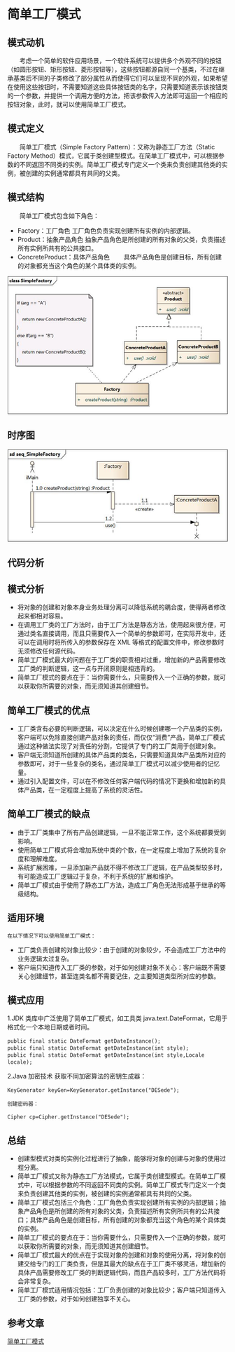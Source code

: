 # 简单工厂模式

## 模式动机
　　考虑一个简单的软件应用场景，一个软件系统可以提供多个外观不同的按钮（如圆形按钮、矩形按钮、菱形按钮等），这些按钮都源自同一个基类，不过在继承基类后不同的子类修改了部分属性从而使得它们可以呈现不同的外观，如果希望在使用这些按钮时，不需要知道这些具体按钮类的名字，只需要知道表示该按钮类的一个参数，并提供一个调用方便的方法，把该参数传入方法即可返回一个相应的按钮对象，此时，就可以使用简单工厂模式。

## 模式定义
　　简单工厂模式（Simple Factory Pattern）：又称为静态工厂方法（Static Factory Method）模式，它属于类创建型模式。在简单工厂模式中，可以根据参数的不同返回不同类的实例。简单工厂模式专门定义一个类来负责创建其他类的实例，被创建的实例通常都具有共同的父类。

## 模式结构
　　简单工厂模式包含如下角色：
* Factory：工厂角色
	工厂角色负责实现创建所有实例的内部逻辑。
* Product：抽象产品角色
	抽象产品角色是所创建的所有对象的父类，负责描述所有实例所共有的公共接口。
* ConcreteProduct：具体产品角色
　　具体产品角色是创建目标，所有创建的对象都充当这个角色的某个具体类的实例。

![](./SimpleFactory.jpg)

## 时序图
![](./seq_SimpleFactory.jpg)

## 代码分析



## 模式分析
* 将对象的创建和对象本身业务处理分离可以降低系统的耦合度，使得两者修改起来都相对容易。
* 在调用工厂类的工厂方法时，由于工厂方法是静态方法，使用起来很方便，可通过类名直接调用，而且只需要传入一个简单的参数即可，在实际开发中，还可以在调用时将所传入的参数保存在 XML 等格式的配置文件中，修改参数时无须修改任何源代码。
* 简单工厂模式最大的问题在于工厂类的职责相对过重，增加新的产品需要修改工厂类的判断逻辑，这一点与开闭原则是相违背的。
* 简单工厂模式的要点在于：当你需要什么，只需要传入一个正确的参数，就可以获取你所需要的对象，而无须知道其创建细节。

## 简单工厂模式的优点
* 工厂类含有必要的判断逻辑，可以决定在什么时候创建哪一个产品类的实例，客户端可以免除直接创建产品对象的责任，而仅仅“消费”产品，简单工厂模式通过这种做法实现了对责任的分割，它提供了专门的工厂类用于创建对象。
* 客户端无须知道所创建的具体产品类的类名，只需要知道具体产品类所对应的参数即可，对于一些复杂的类名，通过简单工厂模式可以减少使用者的记忆量。
* 通过引入配置文件，可以在不修改任何客户端代码的情况下更换和增加新的具体产品类，在一定程度上提高了系统的灵活性。

## 简单工厂模式的缺点
* 由于工厂类集中了所有产品创建逻辑，一旦不能正常工作，这个系统都要受到影响。
* 使用简单工厂模式将会增加系统中类的个数，在一定程度上增加了系统的复杂度和理解难度。
* 系统扩展困难，一旦添加新产品就不得不修改工厂逻辑，在产品类型较多时，有可能造成工厂逻辑过于复杂，不利于系统的扩展和维护。
* 简单工厂模式由于使用了静态工厂方法，造成工厂角色无法形成基于继承的等级结构。

## 适用环境
	在以下情况下可以使用简单工厂模式：
* 工厂类负责创建的对象比较少：由于创建的对象较少，不会造成工厂方法中的业务逻辑太过复杂。
* 客户端只知道传入工厂类的参数，对于如何创建对象不关心：客户端既不需要关心创建细节，甚至连类名都不需要记住，之主要知道类型所对应的参数。

## 模式应用
1.JDK 类库中广泛使用了简单工厂模式，如工具类 java.text.DateFormat，它用于格式化一个本地日期或者时间。
```
public final static DateFormat getDateInstance();
public final static DateFormat getDateInstance(int style);
public final static DateFormat getDateInstance(int style,Locale
locale);
```
2.Java 加密技术
	获取不同加密算法的密钥生成器：
```
KeyGenerator keyGen=KeyGenerator.getInstance("DESede");
```
	创建密码器：
```
Cipher cp=Cipher.getInstance("DESede");
```

## 总结
* 创建型模式对类的实例化过程进行了抽象，能够将对象的创建与对象的使用过程分离。
* 简单工厂模式又称为静态工厂方法模式，它属于类创建型模式。在简单工厂模式中，可以根据参数的不同返回不同类的实例。简单工厂模式专门定义一个类来负责创建其他类的实例，被创建的实例通常都具有共同的父类。
* 简单工厂模式包括三个角色：工厂角色负责实现创建所有实例的内部逻辑；抽象产品角色是所创建的所有对象的父类，负责描述所有实例所共有的公共接口；具体产品角色是创建目标，所有创建的对象都充当这个角色的某个具体类的实例。
* 简单工厂模式的要点在于：当你需要什么，只需要传入一个正确的参数，就可以获取你所需要的对象，而无须知道其创建细节。
* 简单工厂模式最大的优点在于实现对象的创建和对象的使用分离，将对象的创建交给专门的工厂类负责，但是其最大的缺点在于工厂类不够灵活，增加新的具体产品需要修改工厂类的判断逻辑代码，而且产品较多时，工厂方法代码将会非常复杂。
* 简单工厂模式适用情况包括：工厂负责创建的对象比较少；客户端只知道传入工厂类的参数，对于如何创建独享不关心。

## 参考文章
[简单工厂模式](https://design-patterns.readthedocs.io/zh_CN/latest/creational_patterns/simple_factory.html)

